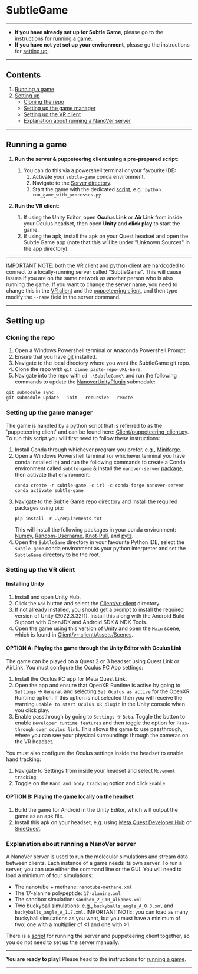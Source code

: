# SubtleGame

-----

* **If you have already set up for Subtle Game**, please go to the instructions for [running a game](#Running-a-game).
* **If you have not yet set up your environment**, please go the instructions for [setting up](#Setting-up). 

-----

## Contents
1. [Running a game](#Running-a-game)
2. [Setting up](#Setting-up)
    - [Cloning the repo](#Cloning-the-repo)
    - [Setting up the game manager](#Setting-up-the-game-manager)
    - [Setting up the VR client](#Setting-up-the-VR-client)
    - [Explanation about running a NanoVer server](#Explanation-about-running-a-NanoVer-server)

-----

## Running a game

1. **Run the server & puppeteering client using a pre-prepared script**:
   1. You can do this via a powershell terminal or your favourite IDE:
      1. Activate your `subtle-game` conda environment.
      2. Navigate to the [Server directory](Server). 
      3. Start the game with the dedicated [script](Server/run_game.py), e.g.: `python run_game_with_processes.py`

2. **Run the VR client**:
   1. If using the Unity Editor, open **Oculus Link** or **Air Link** from inside your Oculus headset, then open **Unity** and **click play** to start the game.
   2. If using the apk, install the apk on your Quest headset and open the Subtle Game app (note that this will be under "Unknown Sources" in the app directory).
   
-----

IMPORTANT NOTE: both the VR client and python client are hardcoded to connect to a locally-running server called "SubtleGame". 
This will cause issues if you are on the same network as another person who is also running the game. 
If you want to change the server name, you need to change this in the [VR client](Client/vr-client/Assets/NanoverIMD/Subtle%20Game/SubtleGameManager.cs) and the [puppeteering client](Client/puppeteering_client.py), 
and then type modify the `--name` field in the server command.

-----

## Setting up

### Cloning the repo

1. Open a Windows Powershell terminal or Anaconda Powershell Prompt.
2. Ensure that you have [git](https://github.com/git-guides/install-git) installed.
3. Navigate to the local directory where you want the SubtleGame git repo.
4. Clone the repo with `git clone paste-repo-URL-here`.
5. Navigate into the repo with `cd .\SubtleGame\` and run the following commands to update the [NanoverUnityPlugin](https://github.com/IRL2/NanoverUnityPlugin) submodule:
```
git submodule sync
git submodule update --init --recursive --remote
```

### Setting up the game manager

The game is handled by a python script that is referred to as the 'puppeteering client' and can be found here: [Client/puppeteering_client.py](Client/puppeteering_client.py). To run this script you will first need to follow these instructions:
1. Install Conda through whichever program you prefer, e.g., [Miniforge](https://github.com/conda-forge/miniforge).
2. Open a Windows Powershell terminal (or whichever terminal you have conda installed in) and run the following commands to create a Conda environment called `subtle-game` & install the `nanover-server` [package](https://github.com/IRL2/nanover-server-py), then activate that environment:
    ```
    conda create -n subtle-game -c irl -c conda-forge nanover-server
    conda activate subtle-game
    ```
3. Navigate to the Subtle Game repo directory and install the required packages using pip:
    ```
    pip install -r .\requirements.txt
    ```
    This will install the following packages in your conda environment: [Numpy](https://anaconda.org/anaconda/numpy), [Random-Username](https://pypi.org/project/random-username/), [Knot-Pull](https://github.com/dzarmola/knot_pull), and [pytz](https://pypi.org/project/pytz/).
4. Open the `SubtleGame` directory in your favourite Python IDE, select the `subtle-game` conda environment as your python interpreter and set the `SubtleGame` directory to be the root.

### Setting up the VR client

#### Installing Unity

1. Install and open Unity Hub.
2. Click the `Add` button and select the [Client/vr-client](Client/vr-client) directory.
3. If not already installed, you should get a prompt to install the required version of Unity (2022.3.32f1). Install this along with the Android Build Support with OpenJDK and Android SDK & NDK Tools.
4. Open the game using this version of Unity and open the `Main` scene, which is found in [Client/vr-client/Assets/Scenes](Client/vr-client/Assets/Scenes).

#### OPTION A: Playing the game through the Unity Editor with Oculus Link

The game can be played on a Quest 2 or 3 headset using Quest Link or AirLink. You must configure the Oculus PC App settings:
1. Install the Oculus PC app for Meta Quest Link.
2. Open the app and ensure that OpenXR Runtime is active by going to `Settings` -> `General` and selecting `Set Oculus as active` for the OpenXR Runtime option. If this option is not selected then you will receive the warning `unable to start Oculus XR plugin` in the Unity console when you click play.
3. Enable passthrough by going to `Settings` -> `Beta`. Toggle the button to enable `Developer runtime features` and then toggle the option for `Pass-through over oculus link`. This allows the game to use passthrough, where you can see your physical surroundings through the cameras on the VR headset. 

You must also configure the Oculus settings inside the headset to enable hand tracking:
1. Navigate to Settings from inside your headset and select `Movement tracking`. 
2. Toggle on the `Hand and body tracking` option and click `Enable`.

#### OPTION B: Playing the game locally on the headset

1. Build the game for Android in the Unity Editor, which will output the game as an apk file.
2. Install this apk on your headset, e.g. using [Meta Quest Developer Hub](https://developer.oculus.com/documentation/unity/ts-odh/) or [SideQuest](https://sidequestvr.com/).

### Explanation about running a NanoVer server

A NanoVer server is used to run the molecular simulations and stream data between clients. 
Each instance of a game needs its own server. To run a server, you can use either the command line or the GUI. 
You will need to load a minimum of four simulations:
- The nanotube + methane: `nanotube-methane.xml`
- The 17-alanine polypeptide: `17-alanine.xml`
- The sandbox simulation: `sandbox_2_C10_alkanes.xml`
- Two buckyball simulations: e.g., `buckyballs_angle_A_0.3.xml` and `buckyballs_angle_A_1.7.xml`. IMPORTANT NOTE: you can load as many buckyball simulations as you want, but you must have a minimum of two: one with a multiplier of <1 and one with >1.

There is a [script](Server/run_game.py) for running the server and puppeteering client together, so you do not need to set up the server manually.

-----

**You are ready to play!** Please head to the instructions for [running a game](#Running-a-game).

-----
